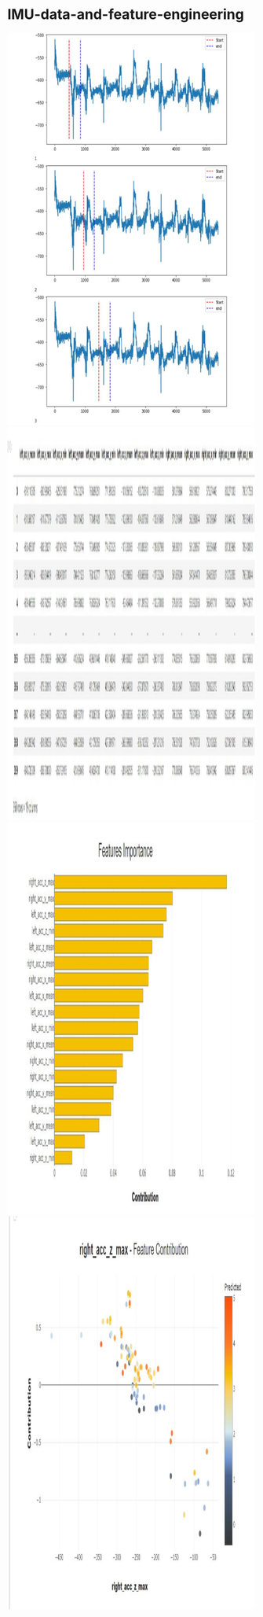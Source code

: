 # IMU-data-and-feature-engineering

<img width="1200" height="800" src="https://github.com/MachineLs/IMU-data-and-feature-engineering/blob/main/img/1.jpg"/>
<img width="2000" height="800" src="https://github.com/MachineLs/IMU-data-and-feature-engineering/blob/main/img/4.jpg"/>
<img width="1200" height="800" src="https://github.com/MachineLs/IMU-data-and-feature-engineering/blob/main/img/2.jpg"/>
<img width="1200" height="800" src="https://github.com/MachineLs/IMU-data-and-feature-engineering/blob/main/img/3.jpg"/>
